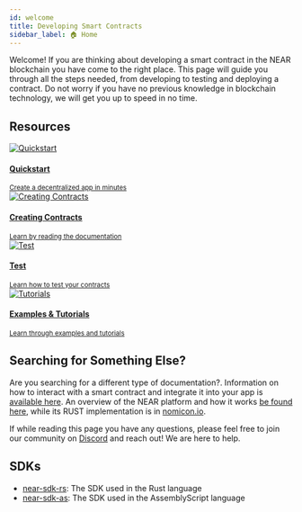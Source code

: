 ```yaml
---
id: welcome
title: Developing Smart Contracts
sidebar_label: 🏠 Home
---
```


Welcome! If you are thinking about developing a smart contract in the NEAR blockchain you have come to the right place. This page will guide you through all the steps needed, from developing to testing and deploying a contract. Do not worry if you have no previous knowledge in blockchain technology, we will get you up to speed in no time.

## Resources

<div class="container">
  <div class="row">
    <div class="col col--6">
      <a href="/develop/quickstart">
        <div class="card">
          <div class="card__image">
            <img 
              src={require("@site/static/docs/assets/develop/quickstart.png").default} alt="Quickstart" />
          </div>
          <div class="card__body">
            <h4>Quickstart</h4>
            <small>
              Create a decentralized app in minutes
            </small>
          </div>
        </div>
      </a>
    </div>
    <div class="col col--6">
      <a href="/develop/contracts/anatomy">
        <div class="card">
          <div class="card__image">
            <img
              src={require("@site/static/docs/assets/develop/develop.png").default} alt="Creating Contracts" />
          </div>
          <div class="card__body">
            <h4>Creating Contracts</h4>
            <small>
              Learn by reading the documentation
            </small>
          </div>
        </div>
      </a>
    </div>
    <div class="col col--6">
      <a href="https://near.dev">
        <div class="card">
          <div class="card__image">
            <img
              src={require("@site/static/docs/assets/develop/test.png").default} alt="Test" />
          </div>
          <div class="card__body">
            <h4>Test</h4>
            <small>
              Learn how to test your contracts
            </small>
          </div>
        </div>
      </a>
    </div>
    <div class="col col--6">
      <a href="https://near.dev">
        <div class="card">
          <div class="card__image">
            <img 
              src={require("@site/static/docs/assets/develop/examples.png").default} alt="Tutorials" />
          </div>
          <div class="card__body">
            <h4>Examples & Tutorials</h4>
            <small>
              Learn through examples and tutorials
            </small>
          </div>
        </div>
      </a>
    </div>
  </div>
</div>

## Searching for Something Else?

Are you searching for a different type of documentation?. Information on how to interact with a smart contract and integrate it into your app is [available here](broken). An overview of the NEAR platform and how it works [be found here](broken), while its RUST implementation is in [nomicon.io](https://nomicon.io).

If while reading this page you have any questions, please feel free to join our community on [Discord](http://near.chat/) and reach out! We are here to help.


## SDKs
- [near-sdk-rs](https://github.com/near/near-sdk-rs/): The SDK used in the Rust language
- [near-sdk-as](https://github.com/near/near-sdk-as/): The SDK used in the AssemblyScript language
